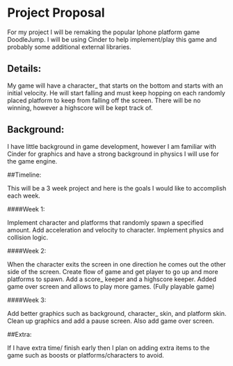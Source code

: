 # Project Proposal

For my project I will be remaking the popular Iphone platform game DoodleJump.
I will be using Cinder to help implement/play this game and probably some additional external libraries.

## Details:

My game will have a character_ that starts on the bottom and starts with an initial velocity.
He will start falling and must keep hopping on each randomly placed platform to keep from falling off the screen.
There will be no winning, however a highscore will be kept track of.

## Background:

I have little background in game development, however I am familiar with Cinder for graphics 
and have a strong background in physics I will use for the game engine.

##Timeline:

This will be a 3 week project and here is the goals I would like to accomplish each week.

####Week 1:

Implement character and platforms that randomly spawn a specified amount. 
Add acceleration and velocity to character. Implement physics and collision logic. 

####Week 2:

When the character exits the screen in one direction he comes out the other side of the screen.
Create flow of game and get player to go up and more platforms to spawn.
Add a score_ keeper and a highscore keeper.
Added game over screen and allows to play more games. (Fully playable game)

####Week 3:

Add better graphics such as background, character_ skin, and platform skin.
Clean up graphics and add a pause screen. Also add game over screen.

##Extra:

If I have extra time/ finish early then I plan on adding extra items
to the game such as boosts or platforms/characters to avoid.